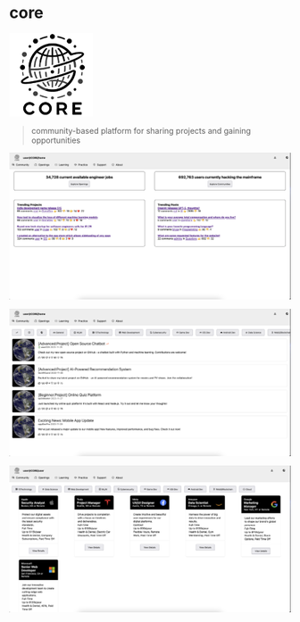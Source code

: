 # core

<img src="/public/img/core.png" alt="core logo" width="150">

> community-based platform for sharing projects and gaining opportunities

![Alt text](image-3.png)

![Alt text](image-4.png)

![Alt text](image-5.png)
